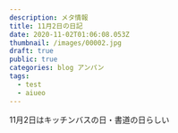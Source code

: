 ```yaml
---
description: メタ情報
title: 11月2日の日記
date: 2020-11-02T01:06:08.053Z
thumbnail: /images/00002.jpg
draft: true
public: true
categories: blog アンパン
tags:
  - test
  - aiueo
---
```

11月2日はキッチンバスの日・書道の日らしい